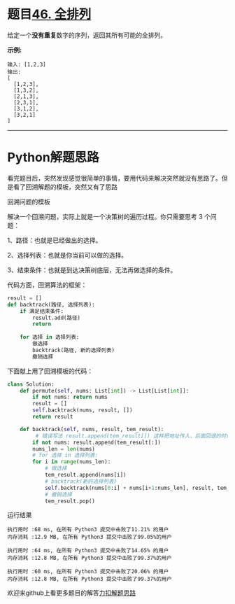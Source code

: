 # 题目[46. 全排列](https://leetcode-cn.com/problems/permutations/)

给定一个**没有重复**数字的序列，返回其所有可能的全排列。

**示例:**

```
输入: [1,2,3]
输出:
[
  [1,2,3],
  [1,3,2],
  [2,1,3],
  [2,3,1],
  [3,1,2],
  [3,2,1]
]
```



*****

# Python解题思路

看完题目后，突然发现感觉很简单的事情，要用代码来解决突然就没有思路了。但是看了回溯解题的模板，突然又有了思路

回溯问题的模板

解决一个回溯问题，实际上就是一个决策树的遍历过程。你只需要思考 3 个问题：

1、路径：也就是已经做出的选择。

2、选择列表：也就是你当前可以做的选择。

3、结束条件：也就是到达决策树底层，无法再做选择的条件。

代码方面，回溯算法的框架：

```python
result = []
def backtrack(路径, 选择列表):
    if 满足结束条件:
        result.add(路径)
        return
    
    for 选择 in 选择列表:
        做选择
        backtrack(路径, 新的选择列表)
        撤销选择
```

下面献上用了回溯模板的代码：

```python
class Solution:
    def permute(self, nums: List[int]) -> List[List[int]]:
        if not nums: return nums
        result = []
        self.backtrack(nums, result, [])
        return result

    def backtrack(self, nums, result, tem_result):
         # 错误写法 result.append(tem_result[]) 这样把地址传入，后面回退的时候会是一堆空列表
        if not nums: result.append(tem_result[:])
        nums_len = len(nums)
        # for 选择 in 选择列表:
        for i in range(nums_len):
            # 做选择
            tem_result.append(nums[i])
            # backtrack(新的选择列表)
            self.backtrack(nums[0:i] + nums[i+1:nums_len], result, tem_result)
            # 撤销选择
            tem_result.pop()
```

运行结果

```
执行用时 :68 ms, 在所有 Python3 提交中击败了11.21% 的用户
内存消耗 :12.9 MB, 在所有 Python3 提交中击败了99.05%的用户

执行用时 :64 ms, 在所有 Python3 提交中击败了14.65% 的用户
内存消耗 :12.8 MB, 在所有 Python3 提交中击败了99.37%的用户

执行用时 :60 ms, 在所有 Python3 提交中击败了20.06% 的用户
内存消耗 :12.8 MB, 在所有 Python3 提交中击败了99.37%的用户
```



欢迎来github上看更多题目的解答[力扣解题思路](https://github.com/WRAllen/LeetCode)